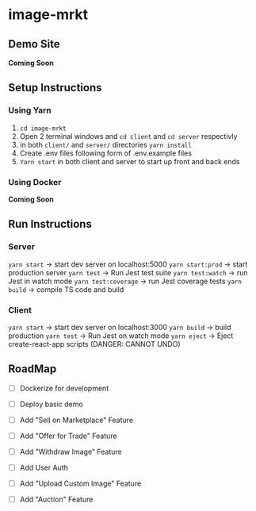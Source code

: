 # image-mrkt

## Demo Site

__Coming Soon__

## Setup Instructions

### Using Yarn

1. `cd image-mrkt`
2.  Open 2 terminal windows and `cd client` and `cd server` respectivly
3.  in both `client/` and `server/` directories `yarn install`
4.  Create .env files following form of .env.example files
5. `Yarn start` in both client and server to start up front and back ends

### Using Docker

__Coming Soon__

## Run Instructions

### Server

`yarn start` -> start dev server on localhost:5000
`yarn start:prod` -> start production server
`yarn test` -> Run Jest test suite
`yarn test:watch` -> run Jest in watch mode
`yarn test:coverage` -> run Jest coverage tests
`yarn build` -> compile TS code and build

### Client

`yarn start` -> start dev server on localhost:3000
`yarn build` -> build production
`yarn test` -> Run Jest on watch mode
`yarn eject` -> Eject create-react-app scripts (DANGER: CANNOT UNDO)

## RoadMap

- [ ] Dockerize for development
- [ ] Deploy basic demo 
- [ ] Add "Sell on Marketplace" Feature
- [ ] Add "Offer for Trade" Feature
- [ ] Add "Withdraw Image" Feature
- [ ] Add User Auth
- [ ] Add "Upload Custom Image" Feature
- [ ] Add "Auction" Feature

